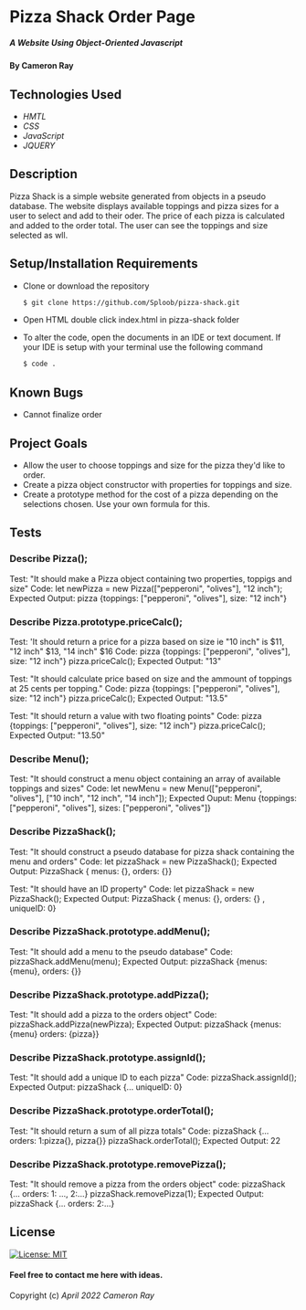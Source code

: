 # Pizza Shack Order Page

##### A Website Using Object-Oriented Javascript
#### By **Cameron Ray**

## Technologies Used

* _HMTL_
* _CSS_
* _JavaScript_
* _JQUERY_

## Description

Pizza Shack is a simple website generated from objects in a pseudo database. The website displays available toppings and pizza sizes for a user to select and add to their oder. The price of each pizza is calculated and added to the order total. The user can see the toppings and size selected as wll.

## Setup/Installation Requirements

* Clone or download the repository

  ```sh
  $ git clone https://github.com/Sploob/pizza-shack.git
  ```
* Open HTML double click index.html in pizza-shack folder
* To alter the code, open the documents in an IDE or text document. If your IDE is setup with your terminal use the following command
  ```sh
  $ code .
  ```

## Known Bugs
* Cannot finalize order

## Project Goals
* Allow the user to choose toppings and size for the pizza they'd like to order.
* Create a pizza object constructor with properties for toppings and size.
* Create a prototype method for the cost of a pizza depending on the selections chosen. Use your own formula for this.

## Tests

### Describe Pizza();

Test: "It should make a Pizza object containing two properties, toppigs and size"
Code: let newPizza = new Pizza(["pepperoni", "olives"], "12 inch");
Expected Output: pizza {toppings: ["pepperoni", "olives"], size: "12 inch"}

### Describe Pizza.prototype.priceCalc();

Test: 'It should return a price for a pizza based on size ie "10 inch" is $11, "12 inch" $13, "14 inch" $16 
Code:  pizza {toppings: ["pepperoni", "olives"], size: "12 inch"} pizza.priceCalc();
Expected Output: "13"

Test: "It should calculate price based on size and the ammount of toppings at 25 cents per topping."
Code:  pizza {toppings: ["pepperoni", "olives"], size: "12 inch"} pizza.priceCalc();
Expected Output: "13.5"

Test: "It should return a value with two floating points"
Code:  pizza {toppings: ["pepperoni", "olives"], size: "12 inch"} pizza.priceCalc();
Expected Output: "13.50"

### Describe Menu();

Test: "It should construct a menu object containing an array of available toppings and sizes"
Code: let newMenu = new Menu(["pepperoni", "olives"], ["10 inch", "12 inch", "14 inch"]);
Expected Ouput: Menu {toppings: ["pepperoni", "olives"], sizes: ["pepperoni", "olives"]}


### Describe PizzaShack();

Test: "It should construct a pseudo database for pizza shack containing the menu and orders"
Code: let pizzaShack = new PizzaShack();
Expected Output: PizzaShack { menus: {}, orders: {}}

Test: "It should have an ID property"
Code: let pizzaShack = new PizzaShack();
Expected Output: PizzaShack { menus: {}, orders: {} , uniqueID: 0}

### Describe PizzaShack.prototype.addMenu();

Test: "It should add a menu to the pseudo database"
Code: pizzaShack.addMenu(menu);
Expected Output: pizzaShack {menus: {menu}, orders: {}}

### Describe PizzaShack.prototype.addPizza();

Test: "It should add a pizza to the orders object"
Code: pizzaShack.addPizza(newPizza);
Expected Output: pizzaShack {menus: {menu} orders: {pizza}}

### Describe PizzaShack.prototype.assignId();

Test: "It should add a unique ID to each pizza"
Code: pizzaShack.assignId();
Expected Output: pizzaShack {... uniqueID: 0}

### Describe PizzaShack.prototype.orderTotal();

Test: "It should return a sum of all pizza totals"
Code: pizzaShack {... orders: 1:pizza{}, pizza{}} pizzaShack.orderTotal();
Expected Output: 22

### Describe PizzaShack.prototype.removePizza();

Test: "It should remove a pizza from the orders object"
code: pizzaShack {... orders: 1: ..., 2:...} pizzaShack.removePizza(1);
Expected Output: pizzaShack {... orders: 2:...}

## License

[![License: MIT](https://img.shields.io/badge/License-MIT-yellow.svg)](https://opensource.org/licenses/MIT)

#### Feel free to contact me here with ideas.

Copyright (c) _April 2022_ _Cameron Ray_
